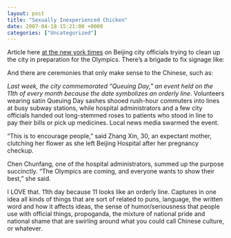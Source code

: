 ```yaml
---
layout: post
title: "Sexually Inexperienced Chicken"
date: 2007-04-18 15:21:00 +0000
categories: ["Uncategorized"]
---
```


Article here [at the new york times](http://www.nytimes.com/2007/04/17/world/asia/17manners.html?pagewanted=1&ei=5087%0A&em&en=95c25c162ed63e15&ex=1177041600) on Beijing city officials trying to clean up the city in preparation for the Olympics. There’s a brigade to fix signage like:

And there are ceremonies that only make sense to the Chinese, such as:

*Last week, the city commemorated “Queuing Day,” an event held on the 11th of every month because the date symbolizes an orderly line*. Volunteers wearing satin Queuing Day sashes shooed rush-hour commuters into lines at busy subway stations, while hospital administrators and a few city officials handed out long-stemmed roses to patients who stood in line to pay their bills or pick up medicines. Local news media swarmed the event.

“This is to encourage people,” said Zhang Xin, 30, an expectant mother, clutching her flower as she left Beijing Hospital after her pregnancy checkup.

Chen Chunfang, one of the hospital administrators, summed up the purpose succinctly. “The Olympics are coming, and everyone wants to show their best,” she said.

I LOVE that. 11th day because 11 looks like an orderly line. Captures in one idea all kinds of things that are sort of related to puns, language, the written word and how it affects ideas, the sense of humor/seriousness that people use with official things, propoganda, the mixture of national pride and national shame that are swirling around what you could call Chinese culture, or whatever.